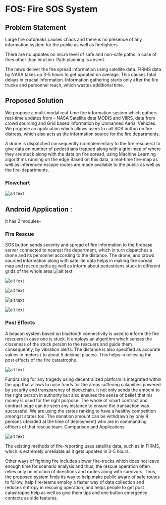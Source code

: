 # FOS: Fire SOS System
## Problem Statement

Large fire outbreaks causes chaos and there is no presence of any information system for the public as well as firefighters

There are no updates on micro level of safe and non-safe paths in case of fires other than intuition. Path planning is absent.

The news deliver the fire spread information using satellite data. FIRMS data by NASA takes up 3-5 hours to get updated on average. This causes fatal delays in crucial information.
Information gathering starts only after the fire trucks and personnel reach, which wastes additional time.


## Proposed Solution

We propose a multi-modal real-time fire information system which gathers real-time updates from – NASA Satellite data MODIS and VIIRS, data from crowd sourcing and Grid based information by Unmanned Aerial Vehicles.
We propose an application which allows users to call SOS button on fire distress, which also acts as the information source for the fire departments.

A drone is dispatched consequently (complementary to the fire rescuers) to give data on number of pedestrians trapped along with a grid-map of where they are stuck along with the data on fire spread, using Machine Learning algorithms running on the edge
Based on this data, a real-time fire-map as well as inferenced escape routes are made available to the public as well as the fire-departments.

### Flowchart

![alt text](https://raw.githubusercontent.com/Future-Gadgets-Lab/FOS-Fire-SOS-System/master/Flowchart.png)

## Android Application :

It has 2 modules-

### Fire Rescue

SOS button sends severity and spread of fire information to the firebase server connected to nearest fire department, which in turn dispatches a drone and its personnel according to the distance. The drone, and crowd sourced information along with satellite data helps in making fire spread map and rescue paths as well as inform about pedestrians stuck in different grids of the whole area
![alt text](https://raw.githubusercontent.com/Future-Gadgets-Lab/FOS-Fire-SOS-System/master/Map.png)

![alt text](https://raw.githubusercontent.com/Future-Gadgets-Lab/FOS-Fire-SOS-System/master/Track.png)

![alt text](https://raw.githubusercontent.com/Future-Gadgets-Lab/FOS-Fire-SOS-System/master/App.png)

![alt text](https://raw.githubusercontent.com/Future-Gadgets-Lab/FOS-Fire-SOS-System/master/Fire.png)

![alt text](https://raw.githubusercontent.com/Future-Gadgets-Lab/FOS-Fire-SOS-System/master/Database.png)


### Post Effects

A beacon system based on bluetooth connectivity is used to inform the fire rescuers in case one is stuck. It employs an algorithm which senses the closeness of the stuck person to the rescuers and guide them consequently, by vibration alerts. The distance is also specified as accurate values in meters ( to about 5 decimal places). This helps in relieving the post effects of the fire catastrophe. 

![alt text](https://raw.githubusercontent.com/Future-Gadgets-Lab/FOS-Fire-SOS-System/master/Beacon.png)


Fundraising for any tragedy using decentralized platform is integrated within the app that allows to raise funds for the areas suffering calamities powered by security and transparency of blockchain.  It not only sends the amount to the right person in authority but also ensures the sense of belief that his money is used for the right purpose. The whole of smart contract and contract page can be seen any instance to ensure the transaction was successful.  We are using the states ranking to have a healthy competition amongst states too. The donation amount can be withdrawn by only 4 persons (decided at the time of deployment) who are in commanding officers of that rescue team. 
Comparison and Applications

![alt text](https://raw.githubusercontent.com/Future-Gadgets-Lab/FOS-Fire-SOS-System/master/Blockchain.png)


The existing methods of fire-reporting uses satellite data, such as in FIRMS, which is extremely unreliable as it gets updated in 3-5 hours.

Other ways of fighting fire includes slower fire-trucks which does not leave enough time for scenario analysis and thus, the rescue operation often relies only on intuition of directions and routes along with survivors.
Thus, the proposed system finds its way to help make public aware of safe routes to follow, help fire-teams employ a faster way of data collection and reduces entropy in rescuing operation, and helps people to get post catastrophe help as well as give them tips and one button emergency contacts as side features.

